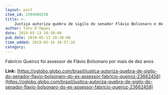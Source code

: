 ```yaml
---
layout: post
item_id: 2594988250
title: >-
    Justiça autoriza quebra de sigilo do senador Flávio Bolsonaro e do ex-assessor Fabricio Queiroz
author: Tatu D'Oquei
date: 2019-05-13 20:38:00
pub_date: 2019-05-13 20:38:00
time_added: 2019-05-16 18:57:26
category: 
---
```


Fabrício Queiroz foi assessor de Flávio Bolsonaro por mais de dez anos

**Link:** [https://oglobo.globo.com/brasil/justica-autoriza-quebra-de-sigilo-do-senador-flavio-bolsonaro-do-ex-assessor-fabricio-queiroz-23662458](https://oglobo.globo.com/brasil/justica-autoriza-quebra-de-sigilo-do-senador-flavio-bolsonaro-do-ex-assessor-fabricio-queiroz-23662458)

